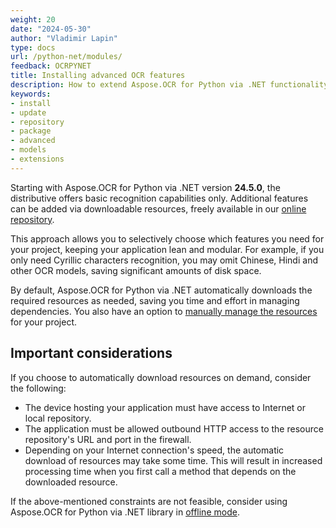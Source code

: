 ```yaml
---
weight: 20
date: "2024-05-30"
author: "Vladimir Lapin"
type: docs
url: /python-net/modules/
feedback: OCRPYNET
title: Installing advanced OCR features
description: How to extend Aspose.OCR for Python via .NET functionality by adding downloadable modules to the project.
keywords:
- install
- update
- repository
- package
- advanced
- models
- extensions
---
```


Starting with Aspose.OCR for Python via .NET version **24.5.0**, the distributive offers basic recognition capabilities only. Additional features can be added via downloadable resources, freely available in our [online repository](https://github.com/aspose-ocr/resources).

This approach allows you to selectively choose which features you need for your project, keeping your application lean and modular. For example, if you only need Cyrillic characters recognition, you may omit Chinese, Hindi and other OCR models, saving significant amounts of disk space.

By default, Aspose.OCR for Python via .NET automatically downloads the required resources as needed, saving you time and effort in managing dependencies. You also have an option to [manually manage the resources](/ocr/python-net/modules/management/) for your project.

## Important considerations

If you choose to automatically download resources on demand, consider the following:

- The device hosting your application must have access to Internet or local repository.
- The application must be allowed outbound HTTP access to the resource repository's URL and port in the firewall.
- Depending on your Internet connection's speed, the automatic download of resources may take some time. This will result in increased processing time when you first call a method that depends on the downloaded resource.

If the above-mentioned constraints are not feasible, consider using Aspose.OCR for Python via .NET library in [offline mode](/ocr/python-net/modules/offline/).

